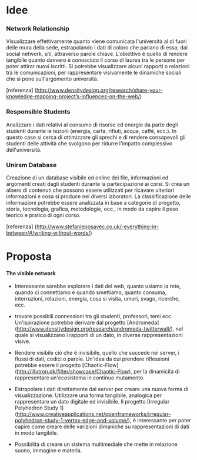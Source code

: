 # Idee

### Network Relationship
Visualizzare effettivamente quanto viene comunicata l'università al di fuori delle mura della sede,
estrapolando i dati di coloro che parlano di essa, dai social network, siti, attraverso parole chiave.
L'obiettivo è quello di rendere tangibile quanto davvero è conosciuto il corso di laurea tra le persone per poter attirar nuovi iscritti. Si potrebbe visualizzare alcuni rapporti o relazioni tra le comunicazioni, per rappresentare visivamente le dinamiche sociali che si pone sull'argomento università.

[referenza] (http://www.densitydesign.org/research/share-your-knowledge-mapping-project’s-influences-on-the-web/)

### Responsible Students
Analizzare i dati relativi al consumo di risorse ed energie da parte degli studenti durante le lezioni (energia, carta, rifiuti, acqua, caffé, ecc.).
In questo caso si cerca di ottimizzare gli sprechi e di rendere consapevoli gli studenti delle attività che svolgono per ridurre l'impatto complessivo dell'università.

### Unirsm Database
Creazione di un database visibile ed online dei file, informazioni ed argomenti creati dagli studenti durante la partecipazione ai corsi. Si crea un albero di contenuti che possono essere utilizzati per ricavare ulteriori informazioni e cosa si produce nei diversi laboratori. La classificazione delle informazioni potrebbe essere analizzata in base a categorie di progetto, storia, tecnologia, grafica, metodologie, ecc., in modo da capire il peso teorico e pratico di ogni corso.

[referenza] (http://www.stefanieposavec.co.uk/-everything-in-between/#/writing-without-words/)


# Proposta
#### The visible network

- Interessante sarebbe esplorare i dati del web, quanto usiamo la rete, quando ci connettiamo e quando smettiamo, quanto consuma, interruzioni, relazioni, energia, cosa si visita, umori, svago, ricerche, ecc.

- trovare possibili connessioni tra gli studenti, professori, temi ecc. Un'ispirazione potrebbe derivare dal progetto  [Andromeda] (http://www.densitydesign.org/research/andromeda-twitterwall/), nel quale si visualizzano i rapporti di un dato, in diverse rappresentazioni visive.

- Rendere visibile ciò che è invisibile, quello che succede nei server, i flussi di dati, codici o parole. Un'idea da cui prendere riflessioni potrebbe essere il progetto [Chaotic-Flow] (http://illutron.dk/filter/showcase/Chaotic-Flow), per la dinamicità di rappresentare un'ecosistema in continuo mutamento.

- Estrapolare i dati direttamente dal server per creare una nuova forma di visualizzazione. Utilizzare una forma tangibile, analogica per rappresentare un dato digitale ed invisibile. Il progetto [Irregular Polyhedron Study 1] (http://www.creativeapplications.net/openframeworks/irregular-polyhedron-study-1-vertex-edge-and-volume/), è interessante per poter capire come creare delle varizioni dimaniche su rappresentazioni di dati in modo tangibile.

- Possibilità di creare un sistema multimediale che mette in relazione suono, immagine e materia.
